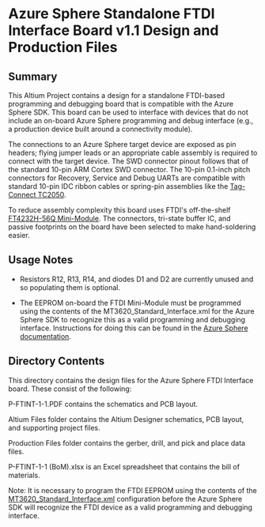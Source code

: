 # Azure Sphere Standalone FTDI Interface Board v1.1 Design and Production Files

## Summary

This Altium Project contains a design for a standalone FTDI-based programming and debugging board that is compatible with the Azure Sphere SDK. This board can be used to interface with devices that do not include an on-board Azure Sphere programming and debug interface (e.g., a production device built around a connectivity module). 

The connections to an Azure Sphere target device are exposed as pin headers; flying jumper leads or an appropriate cable assembly is required to connect with the target device. The SWD connector pinout follows that of the standard 10-pin ARM Cortex SWD connector. The 10-pin 0.1-inch pitch connectors for Recovery, Service and Debug UARTs are compatible with standard 10-pin IDC ribbon cables or spring-pin assemblies like the [Tag-Connect TC2050](http://www.tag-connect.com/TC2050-IDC-NL).

To reduce assembly complexity this board uses FTDI's off-the-shelf [FT4232H-56Q Mini-Module](https://ftdichip.com/wp-content/uploads/2020/07/DS_FT4232H-56Q_Mini_Module.pdf). The connectors, tri-state buffer IC, and passive footprints on the board have been selected to make hand-soldering easier.

## Usage Notes

- Resistors R12, R13, R14, and diodes D1 and D2 are currently unused and so populating them is optional.

- The EEPROM on-board the FTDI Mini-Module must be programmed using the contents of the MT3620_Standard_Interface.xml for the Azure Sphere SDK to recognize this as a valid programming and debugging interface. Instructions for doing this can be found in the [Azure Sphere documentation](https://docs.microsoft.com/en-us/azure-sphere/hardware/mt3620-mcu-program-debug-interface#using-the-ft_prog-gui-application).

## Directory Contents

This directory contains the design files for the Azure Sphere FTDI Interface board. These consist of the following:

P-FTINT-1-1.PDF contains the schematics and PCB layout. 

Altium Files folder contains the Altium Designer schematics, PCB layout, and supporting project files. 

Production Files folder contains the gerber, drill, and pick and place data files.

P-FTINT-1-1 (BoM).xlsx is an Excel spreadsheet that contains the bill of materials.

Note: It is necessary to program the FTDI EEPROM using the contents of the [MT3620_Standard_Interface.xml](https://github.com/Azure/azure-sphere-hardware-designs/tree/master/FTDI) configuration before the Azure Sphere SDK will recognize the FTDI device as a valid programming and debugging interface.
